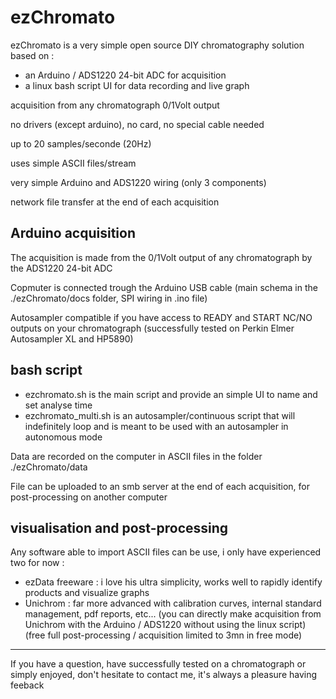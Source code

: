 # ezChromato

ezChromato is a very simple open source DIY chromatography solution based on :

- an Arduino / ADS1220 24-bit ADC for acquisition
- a linux bash script UI for data recording and live graph

acquisition from any chromatograph 0/1Volt output

no drivers (except arduino), no card, no special cable needed

up to 20 samples/seconde (20Hz)

uses simple ASCII files/stream

very simple Arduino and ADS1220 wiring (only 3 components)

network file transfer at the end of each acquisition

## Arduino acquisition

The acquisition is made from the 0/1Volt output of any chromatograph by the ADS1220 24-bit ADC

Copmuter is connected trough the Arduino USB cable (main schema in the ./ezChromato/docs folder, SPI wiring in .ino file)

Autosampler compatible if you have access to READY and START NC/NO outputs on your chromatograph (successfully tested on Perkin Elmer Autosampler XL and HP5890)

## bash script

- ezchromato.sh is the main script and provide an simple UI to name and set analyse time
- ezchromato_multi.sh is an autosampler/continuous script that will indefinitely loop and is meant to be used with an autosampler in autonomous mode

Data are recorded on the computer in ASCII files in the folder ./ezChromato/data

File can be uploaded to an smb server at the end of each acquisition, for post-processing on another computer

## visualisation and post-processing

Any software able to import ASCII files can be use, i only have experienced two for now :
 
- ezData freeware : i love his ultra simplicity, works well to rapidly identify products and visualize graphs
- Unichrom : far more advanced with calibration curves, internal standard management, pdf reports, etc...
(you can directly make acquisition from Unichrom with the Arduino / ADS1220 without using the linux script)
(free full post-processing / acquisition limited to 3mn in free mode)

---

If you have a question, have successfully tested on a chromatograph or simply enjoyed, don't hesitate to contact me, it's always a pleasure having feeback
